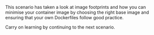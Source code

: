 This scenario has taken a look at image footprints and how you can minimise your container image by choosing the right base image and ensuring that your own Dockerfiles follow good practice.

Carry on learning by continuing to the next scenario.